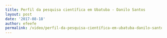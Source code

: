 ```yaml
---
title: Perfil da pesquisa científica em Ubatuba - Danilo Santos
layout: post
date: '2017-08-18'
author: efeefe
permalink: /video/perfil-da-pesquisa-científica-em-ubatuba-danilo-santos/
---
```


<!-- Content not found or could not be extracted. Please review original HTML. -->